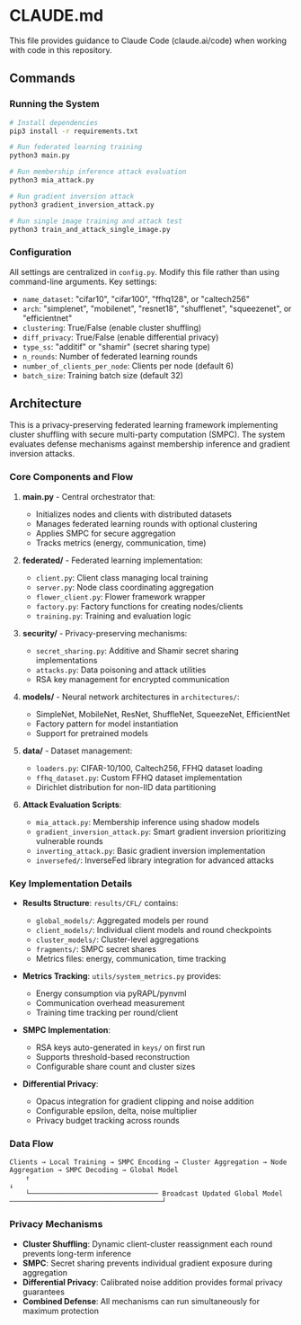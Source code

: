 # CLAUDE.md

This file provides guidance to Claude Code (claude.ai/code) when working with code in this repository.

## Commands

### Running the System
```bash
# Install dependencies
pip3 install -r requirements.txt

# Run federated learning training
python3 main.py

# Run membership inference attack evaluation
python3 mia_attack.py

# Run gradient inversion attack
python3 gradient_inversion_attack.py

# Run single image training and attack test
python3 train_and_attack_single_image.py
```

### Configuration
All settings are centralized in `config.py`. Modify this file rather than using command-line arguments. Key settings:
- `name_dataset`: "cifar10", "cifar100", "ffhq128", or "caltech256" 
- `arch`: "simplenet", "mobilenet", "resnet18", "shufflenet", "squeezenet", or "efficientnet"
- `clustering`: True/False (enable cluster shuffling)
- `diff_privacy`: True/False (enable differential privacy)
- `type_ss`: "additif" or "shamir" (secret sharing type)
- `n_rounds`: Number of federated learning rounds
- `number_of_clients_per_node`: Clients per node (default 6)
- `batch_size`: Training batch size (default 32)

## Architecture

This is a privacy-preserving federated learning framework implementing cluster shuffling with secure multi-party computation (SMPC). The system evaluates defense mechanisms against membership inference and gradient inversion attacks.

### Core Components and Flow

1. **main.py** - Central orchestrator that:
   - Initializes nodes and clients with distributed datasets
   - Manages federated learning rounds with optional clustering
   - Applies SMPC for secure aggregation
   - Tracks metrics (energy, communication, time)

2. **federated/** - Federated learning implementation:
   - `client.py`: Client class managing local training
   - `server.py`: Node class coordinating aggregation  
   - `flower_client.py`: Flower framework wrapper
   - `factory.py`: Factory functions for creating nodes/clients
   - `training.py`: Training and evaluation logic

3. **security/** - Privacy-preserving mechanisms:
   - `secret_sharing.py`: Additive and Shamir secret sharing implementations
   - `attacks.py`: Data poisoning and attack utilities
   - RSA key management for encrypted communication

4. **models/** - Neural network architectures in `architectures/`:
   - SimpleNet, MobileNet, ResNet, ShuffleNet, SqueezeNet, EfficientNet
   - Factory pattern for model instantiation
   - Support for pretrained models

5. **data/** - Dataset management:
   - `loaders.py`: CIFAR-10/100, Caltech256, FFHQ dataset loading
   - `ffhq_dataset.py`: Custom FFHQ dataset implementation  
   - Dirichlet distribution for non-IID data partitioning

6. **Attack Evaluation Scripts**:
   - `mia_attack.py`: Membership inference using shadow models
   - `gradient_inversion_attack.py`: Smart gradient inversion prioritizing vulnerable rounds
   - `inverting_attack.py`: Basic gradient inversion implementation
   - `inversefed/`: InverseFed library integration for advanced attacks

### Key Implementation Details

- **Results Structure**: `results/CFL/` contains:
  - `global_models/`: Aggregated models per round
  - `client_models/`: Individual client models and round checkpoints
  - `cluster_models/`: Cluster-level aggregations
  - `fragments/`: SMPC secret shares
  - Metrics files: energy, communication, time tracking

- **Metrics Tracking**: `utils/system_metrics.py` provides:
  - Energy consumption via pyRAPL/pynvml
  - Communication overhead measurement
  - Training time tracking per round/client

- **SMPC Implementation**:
  - RSA keys auto-generated in `keys/` on first run
  - Supports threshold-based reconstruction
  - Configurable share count and cluster sizes

- **Differential Privacy**: 
  - Opacus integration for gradient clipping and noise addition
  - Configurable epsilon, delta, noise multiplier
  - Privacy budget tracking across rounds

### Data Flow
```
Clients → Local Training → SMPC Encoding → Cluster Aggregation → Node Aggregation → SMPC Decoding → Global Model
    ↑                                                                                                      ↓
    └──────────────────────────────── Broadcast Updated Global Model ──────────────────────────────────────┘
```

### Privacy Mechanisms
- **Cluster Shuffling**: Dynamic client-cluster reassignment each round prevents long-term inference
- **SMPC**: Secret sharing prevents individual gradient exposure during aggregation
- **Differential Privacy**: Calibrated noise addition provides formal privacy guarantees
- **Combined Defense**: All mechanisms can run simultaneously for maximum protection